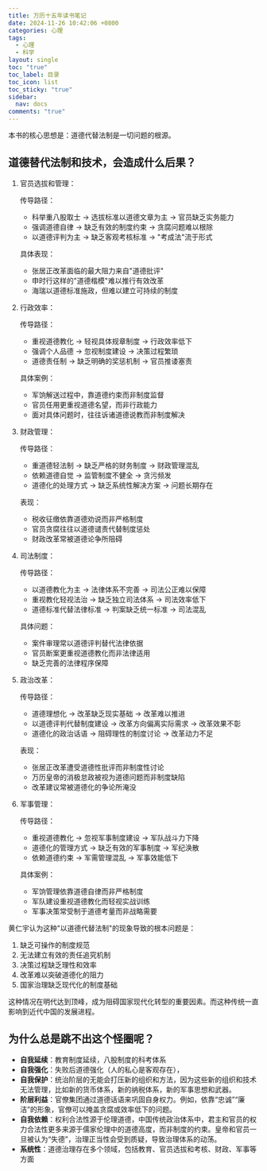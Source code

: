 ```yaml
---
title: 万历十五年读书笔记
date: 2024-11-26 10:42:06 +0800
categories: 心理
tags:
  - 心理
  - 科学
layout: single
toc: "true"
toc_label: 目录
toc_icon: list
toc_sticky: "true"
sidebar:
  nav: docs
comments: "true"
---
```

本书的核心思想是：道德代替法制是一切问题的根源。

## 道德替代法制和技术，会造成什么后果？

1. 官员选拔和管理：

	传导路径：
	
	- 科举重八股取士 → 选拔标准以道德文章为主 → 官员缺乏实务能力
	- 强调道德自律 → 缺乏有效的制度约束 → 贪腐问题难以根除
	- 以道德评判为主 → 缺乏客观考核标准 → "考成法"流于形式
	
	具体表现：
	
	- 张居正改革面临的最大阻力来自"道德批评"
	- 申时行这样的"道德楷模"难以推行有效改革
	- 海瑞以道德标准施政，但难以建立可持续的制度

2. 行政效率：

	传导路径：
	
	- 重视道德教化 → 轻视具体规章制度 → 行政效率低下
	- 强调个人品德 → 忽视制度建设 → 决策过程繁琐
	- 道德责任制 → 缺乏明确的奖惩机制 → 官员推诿塞责
	
	具体案例：
	
	- 军饷解送过程中，靠道德约束而非制度监督
	- 官员任用更重视道德名望，而非行政能力
	- 面对具体问题时，往往诉诸道德说教而非制度解决

3. 财政管理：

	传导路径：
	
	- 重道德轻法制 → 缺乏严格的财务制度 → 财政管理混乱
	- 依赖道德自觉 → 监管制度不健全 → 贪污频发
	- 道德化的处理方式 → 缺乏系统性解决方案 → 问题长期存在
	
	表现：
	
	- 税收征缴依靠道德劝说而非严格制度
	- 官员贪腐往往以道德谴责代替制度惩处
	- 财政改革常被道德论争所阻碍

4. 司法制度：

	传导路径：
	
	- 以道德教化为主 → 法律体系不完善 → 司法公正难以保障
	- 重视教化轻视法治 → 缺乏独立司法体系 → 司法效率低下
	- 道德标准代替法律标准 → 判案缺乏统一标准 → 司法混乱
	
	具体问题：
	
	- 案件审理常以道德评判替代法律依据
	- 官员断案更重视道德教化而非法律适用
	- 缺乏完善的法律程序保障

5. 政治改革：

	传导路径：
	
	- 道德理想化 → 改革缺乏现实基础 → 改革难以推进
	- 以道德评判代替制度建设 → 改革方向偏离实际需求 → 改革效果不彰
	- 道德化的政治话语 → 阻碍理性的制度讨论 → 改革动力不足
	
	表现：
	
	- 张居正改革遭受道德性批评而非制度性讨论
	- 万历皇帝的消极怠政被视为道德问题而非制度缺陷
	- 改革建议常被道德化的争论所淹没

6. 军事管理：

	传导路径：
	
	- 重视道德教化 → 忽视军事制度建设 → 军队战斗力下降
	- 道德化的管理方式 → 缺乏有效的军事制度 → 军纪涣散
	- 依赖道德约束 → 军需管理混乱 → 军事效能低下
	
	具体案例：
	
	- 军饷管理依靠道德自律而非严格制度
	- 军队建设重视道德教化而轻视实战训练
	- 军事决策常受制于道德考量而非战略需要

黄仁宇认为这种"以道德代替法制"的现象导致的根本问题是：

1. 缺乏可操作的制度规范
2. 无法建立有效的责任追究机制
3. 决策过程缺乏理性和效率
4. 改革难以突破道德化的阻力
5. 国家治理缺乏现代化的制度基础

这种情况在明代达到顶峰，成为阻碍国家现代化转型的重要因素。而这种传统一直影响到近代中国的发展进程。​​​​​​​​​​​​​​​​

## 为什么总是跳不出这个怪圈呢？

- **自我延续**：教育制度延续，八股制度的科考体系
- **自我强化**：失败后道德强化（人的私心是客观存在），
- **自我保护**：统治阶层的无能会打压新的组织和方法，因为这些新的组织和技术无法管理，比如新的货币体系，新的纳税体系，新的军事思想和武器。
- **阶层利益**：官僚集团通过道德话语来巩固自身权力。例如，依靠“忠诚”“廉洁”的形象，官僚可以掩盖贪腐或效率低下的问题。
- **自我依赖**：权利合法性源于伦理道德，中国传统政治体系中，君主和官员的权力合法性更多来源于儒家伦理中的道德高度，而非制度的约束。皇帝和官员一旦被认为“失德”，治理正当性会受到质疑，导致治理体系的动荡。
- **系统性**：道德治理存在多个领域，包括教育、官员选拔和考核、财政、军事等方面